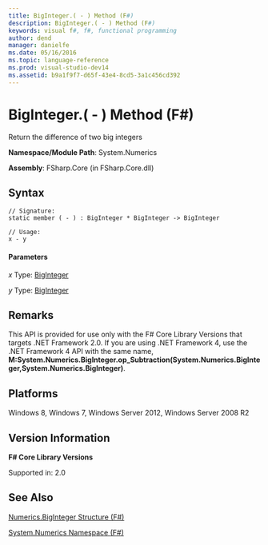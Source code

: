 ```yaml
---
title: BigInteger.( - ) Method (F#)
description: BigInteger.( - ) Method (F#)
keywords: visual f#, f#, functional programming
author: dend
manager: danielfe
ms.date: 05/16/2016
ms.topic: language-reference
ms.prod: visual-studio-dev14
ms.assetid: b9a1f9f7-d65f-43e4-8cd5-3a1c456cd392 
---
```


# BigInteger.( - ) Method (F#)

Return the difference of two big integers

**Namespace/Module Path**: System.Numerics

**Assembly**: FSharp.Core (in FSharp.Core.dll)


## Syntax

```
// Signature:
static member ( - ) : BigInteger * BigInteger -> BigInteger

// Usage:
x - y
```

#### Parameters
*x*
Type: [BigInteger](https://msdn.microsoft.com/library/e96b4062-9459-48b2-b558-2138255adefe)


*y*
Type: [BigInteger](https://msdn.microsoft.com/library/e96b4062-9459-48b2-b558-2138255adefe)




## Remarks
This API is provided for use only with the F# Core Library Versions that targets .NET Framework 2.0. If you are using .NET Framework 4, use the .NET Framework 4 API with the same name, **M:System.Numerics.BigInteger.op_Subtraction(System.Numerics.BigInteger,System.Numerics.BigInteger)**.


## Platforms
Windows 8, Windows 7, Windows Server 2012, Windows Server 2008 R2


## Version Information
**F# Core Library Versions**

Supported in: 2.0




## See Also
[Numerics.BigInteger Structure &#40;F&#35;&#41;](Numerics.BigInteger-Structure-%5BFSharp%5D.md)

[System.Numerics Namespace &#40;F&#35;&#41;](System.Numerics-Namespace-%5BFSharp%5D.md)

